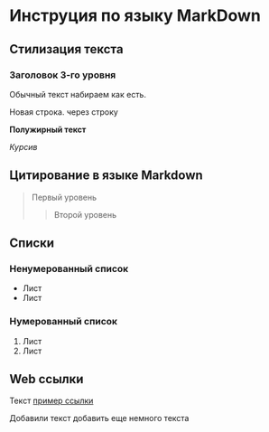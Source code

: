 # Инструция по языку MarkDown

## Стилизация текста
### Заголовок 3-го уровня

Обычный текст набираем как есть.

Новая строка. через строку

**Полужирный текст**

*Курсив*

## Цитирование в языке Markdown
> Первый уровень
>> Второй уровень

## Списки
### Ненумерованный список
* Лист
* Лист

### Нумерованный список
1. Лист
2. Лист

## Web ссылки
Текст [пример ссылки](http.example.com "Всплывающая подсказака")

Добавили текст
добавить еще немного текста